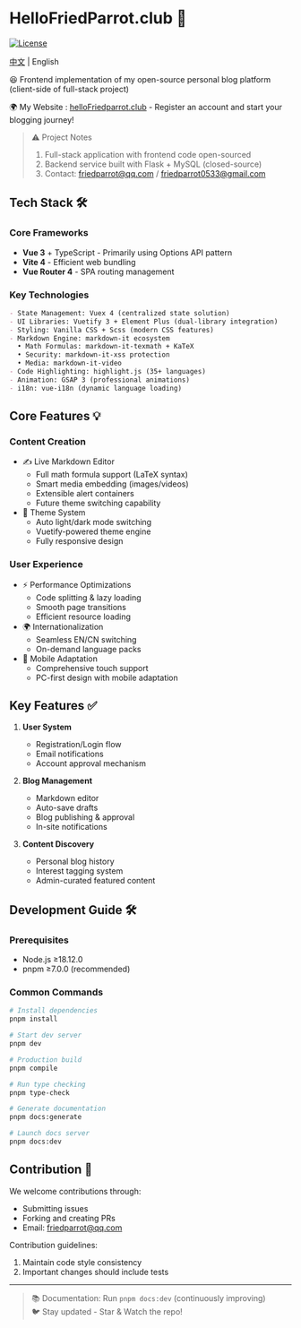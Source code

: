 # HelloFriedParrot.club 🦜

[![License](https://img.shields.io/badge/License-Apache2.0-blue.svg)](https://opensource.org/licenses/Apache-2.0)

[中文](readme_zh.md) | English

😆 Frontend implementation of my open-source personal blog platform (client-side of full-stack project)

🌍 My Website : [helloFriedparrot.club](https://helloFriedparrot.club) - Register an account and start your blogging journey!

> ⚠️ Project Notes  
> 1. Full-stack application with frontend code open-sourced  
> 2. Backend service built with Flask + MySQL (closed-source)  
> 3. Contact: friedparrot@qq.com / friedparrot0533@gmail.com  

## Tech Stack 🛠

### Core Frameworks
- **Vue 3** + TypeScript - Primarily using Options API pattern
- **Vite 4** - Efficient web bundling 
- **Vue Router 4** - SPA routing management

### Key Technologies
```markdown
- State Management: Vuex 4 (centralized state solution)
- UI Libraries: Vuetify 3 + Element Plus (dual-library integration)
- Styling: Vanilla CSS + Scss (modern CSS features)
- Markdown Engine: markdown-it ecosystem
  • Math Formulas: markdown-it-texmath + KaTeX
  • Security: markdown-it-xss protection
  • Media: markdown-it-video
- Code Highlighting: highlight.js (35+ languages)
- Animation: GSAP 3 (professional animations)
- i18n: vue-i18n (dynamic language loading)
```

## Core Features 💡

### Content Creation
- ✍️ Live Markdown Editor
  - Full math formula support (LaTeX syntax)
  - Smart media embedding (images/videos)
  - Extensible alert containers
  - Future theme switching capability
- 🎨 Theme System
  - Auto light/dark mode switching
  - Vuetify-powered theme engine
  - Fully responsive design

### User Experience
- ⚡ Performance Optimizations
  - Code splitting & lazy loading
  - Smooth page transitions
  - Efficient resource loading
- 🌍 Internationalization
  - Seamless EN/CN switching
  - On-demand language packs
- 📱 Mobile Adaptation
  - Comprehensive touch support
  - PC-first design with mobile adaptation

## Key Features ✅

1. **User System**
   - Registration/Login flow
   - Email notifications
   - Account approval mechanism

2. **Blog Management**
   - Markdown editor
   - Auto-save drafts
   - Blog publishing & approval
   - In-site notifications

3. **Content Discovery**
   - Personal blog history
   - Interest tagging system
   - Admin-curated featured content

## Development Guide 🛠️

### Prerequisites
- Node.js ≥18.12.0
- pnpm ≥7.0.0 (recommended)

### Common Commands
```bash
# Install dependencies
pnpm install

# Start dev server
pnpm dev

# Production build
pnpm compile

# Run type checking
pnpm type-check

# Generate documentation
pnpm docs:generate

# Launch docs server
pnpm docs:dev
```

## Contribution 🤝

We welcome contributions through:
- Submitting issues
- Forking and creating PRs
- Email: friedparrot@qq.com

Contribution guidelines:
1. Maintain code style consistency
2. Important changes should include tests

---

> 📚 Documentation: Run `pnpm docs:dev` (continuously improving)  
> 🐦 Stay updated - Star & Watch the repo!
